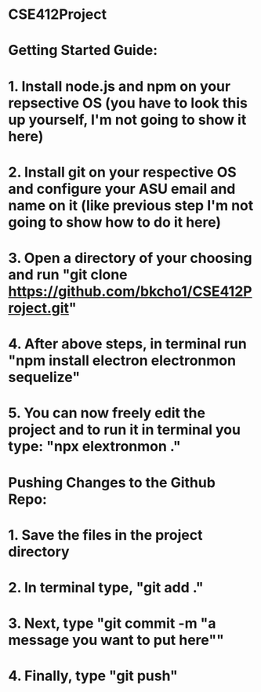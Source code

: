 # CSE412Project
# Getting Started Guide:
# 1. Install node.js and npm on your repsective OS (you have to look this up yourself, I'm not going to show it here)
# 2. Install git on your respective OS and configure your ASU email and name on it (like previous step I'm not going to show how to do it here)
# 3. Open a directory of your choosing and run "git clone https://github.com/bkcho1/CSE412Project.git"
# 4. After above steps, in terminal run "npm install electron electronmon sequelize"
# 5. You can now freely edit the project and to run it in terminal you type: "npx elextronmon ."
#
# Pushing Changes to the Github Repo:
# 1. Save the files in the project directory
# 2. In terminal type, "git add ."
# 3. Next, type "git commit -m "a message you want to put here""
# 4. Finally, type "git push"
